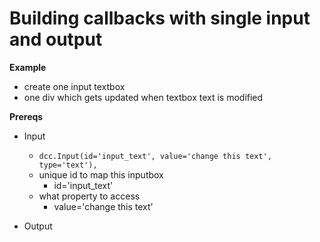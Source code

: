 # Building callbacks with single input and output

**Example**
- create one input textbox
- one div which gets updated when textbox text is modified

**Prereqs**
- Input
    - `dcc.Input(id='input_text', value='change this text', type='text'),`
    - unique id to map this inputbox
        - id='input_text'
    - what property to access
        - value='change this text'

- Output